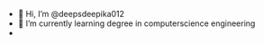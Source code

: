 - 👋 Hi, I’m @deepsdeepika012
- 🌱 I’m currently learning degree in computerscience engineering 
- 


<!---
deepsdeepika012/deepsdeepika012 is a ✨ special ✨ repository because its `README.md` (this file) appears on your GitHub profile.
You can click the Preview link to take a look at your changes.
--->
